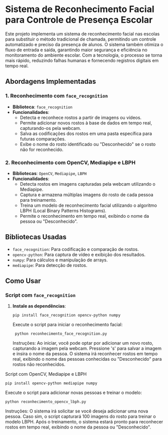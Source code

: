 # Sistema de Reconhecimento Facial para Controle de Presença Escolar

Este projeto implementa um sistema de reconhecimento facial nas escolas para substituir o método tradicional de chamada, permitindo um controle automatizado e preciso da presença de alunos. O sistema também otimiza o fluxo de entrada e saída, garantindo maior segurança e eficiência no monitoramento do ambiente escolar. Com a tecnologia, o processo se torna mais rápido, reduzindo falhas humanas e fornecendo registros digitais em tempo real.

## Abordagens Implementadas

### 1. Reconhecimento com `face_recognition`

- **Biblioteca**: `face_recognition`
- **Funcionalidades**:
  - Detecta e reconhece rostos a partir de imagens ou vídeos.
  - Permite adicionar novos rostos à base de dados em tempo real, capturando-os pela webcam.
  - Salva as codificações dos rostos em uma pasta específica para futuras comparações.
  - Exibe o nome do rosto identificado ou "Desconhecido" se o rosto não for reconhecido.

### 2. Reconhecimento com OpenCV, Mediapipe e LBPH

- **Bibliotecas**: `OpenCV`, `Mediapipe`, `LBPH`
- **Funcionalidades**:
  - Detecta rostos em imagens capturadas pela webcam utilizando o Mediapipe.
  - Captura e armazena múltiplas imagens do rosto de cada pessoa para treinamento.
  - Treina um modelo de reconhecimento facial utilizando o algoritmo LBPH (Local Binary Patterns Histograms).
  - Permite o reconhecimento em tempo real, exibindo o nome da pessoa ou "Desconhecido".

## Bibliotecas Usadas

- `face_recognition`: Para codificação e comparação de rostos.
- `opencv-python`: Para captura de vídeo e exibição dos resultados.
- `numpy`: Para cálculos e manipulação de arrays.
- `mediapipe`: Para detecção de rostos.

## Como Usar

### Script com `face_recognition`

1. **Instale as dependências**:
   ```
   pip install face_recognition opencv-python numpy
   ```
    Execute o script para iniciar o reconhecimento facial:

   ```
    python reconhecimento_face_recognition.py
   ```
    Instruções:
        Ao iniciar, você pode optar por adicionar um novo rosto, capturando a imagem pela webcam.
        Pressione 's' para salvar a imagem e insira o nome da pessoa.
        O sistema irá reconhecer rostos em tempo real, exibindo o nome das pessoas conhecidas ou "Desconhecido" para rostos não reconhecidos.

Script com OpenCV, Mediapipe e LBPH

   ```
pip install opencv-python mediapipe numpy
   ```
Execute o script para adicionar novas pessoas e treinar o modelo:

   ```
python reconhecimento_opencv_lbph.py
   ```
Instruções:
    O sistema irá solicitar se você deseja adicionar uma nova pessoa.
    Caso sim, o script capturará 100 imagens do rosto para treinar o modelo LBPH.
    Após o treinamento, o sistema estará pronto para reconhecer rostos em tempo real, exibindo o nome da pessoa ou "Desconhecido".
